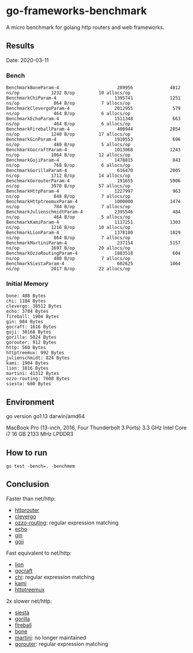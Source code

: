 # go-frameworks-benchmark

A micro benchmark for golang http routers and web frameworks.

## Results

Date: 2020-03-11

### Bench

```
BenchmarkBoneParam-4                      289956              4812 ns/op            1232 B/op         10 allocs/op
BenchmarkChiParam-4                      1395741              1251 ns/op             864 B/op          7 allocs/op
BenchmarkClevergoParam-4                 2012955               579 ns/op             464 B/op          6 allocs/op
BenchmarkEchoParam-4                     1511348               663 ns/op             464 B/op          6 allocs/op
BenchmarkFireballParam-4                  400944              2854 ns/op            1240 B/op         17 allocs/op
BenchmarkGinParam-4                      1910553               696 ns/op             480 B/op          5 allocs/op
BenchmarkGocraftParam-4                  1013068              1243 ns/op            1064 B/op         12 allocs/op
BenchmarkGojiParam-4                     1478815               843 ns/op             768 B/op          6 allocs/op
BenchmarkGorillaParam-4                   616470              2005 ns/op            1712 B/op         14 allocs/op
BenchmarkGorouterParam-4                  191655              5906 ns/op            3970 B/op         57 allocs/op
BenchmarkHttpParam-4                     1227997               963 ns/op             848 B/op          7 allocs/op
BenchmarkHttptreemuxParam-4              1000000              1474 ns/op             784 B/op          7 allocs/op
BenchmarkJulienschmidtParam-4            2395546               484 ns/op             464 B/op          5 allocs/op
BenchmarkKamiParam-4                     1117251              1303 ns/op            1216 B/op         10 allocs/op
BenchmarkLionParam-4                     1378180              1029 ns/op             864 B/op          7 allocs/op
BenchmarkMartiniParam-4                   237154              5157 ns/op            1697 B/op         20 allocs/op
BenchmarkOzzoRoutingParam-4              1883518               604 ns/op             480 B/op          7 allocs/op
BenchmarkSiestaParam-4                    602625              1864 ns/op            2017 B/op         22 allocs/op
```

### Initial Memory

```
bone: 488 Bytes
chi: 1184 Bytes
clevergo: 38512 Bytes
echo: 3784 Bytes
fireball: 1904 Bytes
gin: 984 Bytes
gocraft: 1616 Bytes
goji: 38168 Bytes
gorilla: 5824 Bytes
gorouter: 912 Bytes
http: 560 Bytes
httptreemux: 992 Bytes
julienschmidt: 824 Bytes
kami: 1904 Bytes
lion: 1816 Bytes
martini: 41312 Bytes
ozzo-routing: 7608 Bytes
siesta: 680 Bytes
```

## Environment

go version go1.13 darwin/amd64

MacBook Pro (13-inch, 2016, Four Thunderbolt 3 Ports)
3.3 GHz Intel Core i7
16 GB 2133 MHz LPDDR3

## How to run

```
go test -bench=. -benchmem
```

## Conclusion

Faster than net/http:
- [httprouter](https://github.com/julienschmidt/httprouter)
- [clevergo](https://github.com/clevergo/clevergo)
- [ozzo-routing](https://github.com/go-ozzo/ozzo-routing): regular expression matching
- [echo](https://github.com/labstack/echo)
- [gin](https://github.com/gin-gonic/gin)
- [goji](https://github.com/zenazn/goji)

Fast equivalent to net/http:
- [lion](https://github.com/celrenheit/lion)
- [gocraft](https://github.com/gocraft/web)
- [chi](https://github.com/pressly/chi): regular expression matching
- [kami](https://github.com/guregu/kami)
- [httptreemux](https://github.com/dimfeld/httptreemux)

2x slower net/http:
- [siesta](https://github.com/VividCortex/siesta)
- [gorilla](https://github.com/gorilla/mux)
- [fireball](https://github.com/zpatrick/fireball)
- [bone](https://github.com/go-zoo/bone)
- [martini](https://github.com/go-martini/martini): no longer maintained
- [gorouter](https://github.com/xujiajun/gorouter): regular expression matching
